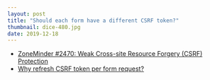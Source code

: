 ```yaml
---
layout: post
title: "Should each form have a different CSRF token?"
thumbnail: dice-480.jpg
date: 2019-12-18
---
```



* [ZoneMinder #2470: Weak Cross-site Resource Forgery (CSRF) Protection](https://github.com/ZoneMinder/zoneminder/issues/2470)
* [Why refresh CSRF token per form request?](https://security.stackexchange.com/questions/22903/why-refresh-csrf-token-per-form-request)
